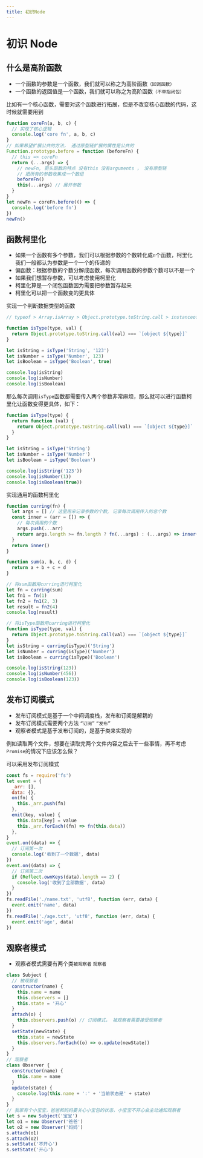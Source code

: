 ```yaml
---
title: 初识Node
---
```


# 初识 Node

## 什么是高阶函数

- 一个函数的参数是一个函数，我们就可以称之为高阶函数`（回调函数）`
- 一个函数的返回值是一个函数，我们就可以称之为高阶函数`（不单指闭包）`

比如有一个核心函数，需要对这个函数进行拓展，但是不改变核心函数的代码，这时候就需要用到

```javascript
function coreFn(a, b, c) {
  // 实现了核心逻辑
  console.log('core fn', a, b, c)
}
// 如果希望扩展公共的方法， 通过原型链扩展的属性是公共的
Function.prototype.before = function (beforeFn) {
  // this => coreFn
  return (...args) => {
    // newFn, 箭头函数的特点 没有this 没有arguments ， 没有原型链
    // 把所有的参数收集成一个数组
    beforeFn()
    this(...args) // 展开参数
  }
}
let newFn = coreFn.before(() => {
  console.log('before fn')
})
newFn()
```

## 函数柯里化

- 如果一个函数有多个参数，我们可以根据参数的个数转化成`n`个函数，柯里化我们一般都认为参数是一个一个的传递的
- 偏函数：根据参数的个数分解成函数，每次调用函数的参数个数可以不是一个
- 如果我们想暂存参数，可以考虑使用柯里化
- 柯里化算是一个闭包函数因为需要把参数暂存起来
- 柯里化可以把一个函数变的更具体

实现一个判断数据类型的函数

```javascript
// typeof > Array.isArray > Object.prototype.toString.call > instanceof > constructor

function isType(type, val) {
  return Object.prototype.toString.call(val) === `[object ${type}]`
}

let isString = isType('String', '123')
let isNumber = isType('Number', 123)
let isBoolean = isType('Boolean', true)

console.log(isString)
console.log(isNumber)
console.log(isBoolean)
```

那么每次调用`isType`函数都需要传入两个参数非常麻烦，那么就可以进行函数柯里化让函数变得更具体，如下：

```javascript
function isType(type) {
  return function (val) {
    return Object.prototype.toString.call(val) === `[object ${type}]`
  }
}

let isString = isType('String')
let isNumber = isType('Number')
let isBoolean = isType('Boolean')

console.log(isString('123'))
console.log(isNumber(1))
console.log(isBoolean(true))
```

实现通用的函数柯里化

```javascript
function curring(fn) {
  let args = [] // 这里用来记录参数的个数, 记录每次调用传入的总个数
  const inner = (arr = []) => {
    // 每次调用的个数
    args.push(...arr)
    return args.length >= fn.length ? fn(...args) : (...args) => inner(args) // [2,3]
  }
  return inner()
}

function sum(a, b, c, d) {
  return a + b + c + d
}

// 将sum函数用curring进行柯里化
let fn = curring(sum)
let fn1 = fn(1)
let fn2 = fn1(2, 3)
let result = fn2(4)
console.log(result)

// 将isType函数用curring进行柯里化
function isType(type, val) {
  return Object.prototype.toString.call(val) === `[object ${type}]`
}
let isString = curring(isType)('String')
let isNumber = curring(isType)('Number')
let isBoolean = curring(isType)('Boolean')

console.log(isString(123))
console.log(isNumber(456))
console.log(isBoolean(123))
```

## 发布订阅模式

- 发布订阅模式是基于一个中间调度栈，发布和订阅是解耦的
- 发布订阅模式需要两个方法 `“订阅”` `“发布”`
- 观察者模式是基于发布订阅的，是基于类来实现的

例如读取两个文件，想要在读取完两个文件内容之后去干一些事情，再不考虑`Promise`的情况下应该怎么做？

可以采用发布订阅模式

```javascript
const fs = require('fs')
let event = {
  _arr: [],
  data: {},
  on(fn) {
    this._arr.push(fn)
  },
  emit(key, value) {
    this.data[key] = value
    this._arr.forEach((fn) => fn(this.data))
  },
}
event.on((data) => {
  // 订阅第一次
  console.log('收到了一个数据', data)
})
event.on((data) => {
  // 订阅第二次
  if (Reflect.ownKeys(data).length == 2) {
    console.log('收到了全部数据', data)
  }
})
fs.readFile('./name.txt', 'utf8', function (err, data) {
  event.emit('name', data)
})
fs.readFile('./age.txt', 'utf8', function (err, data) {
  event.emit('age', data)
})
```

## 观察者模式

- 观察者模式需要有两个类`被观察者` `观察者`

```javascript
class Subject {
  // 被观察者
  constructor(name) {
    this.name = name
    this.observers = []
    this.state = '开心'
  }
  attach(o) {
    this.observers.push(o) // 订阅模式， 被观察者需要接受观察者
  }
  setState(newState) {
    this.state = newState
    this.observers.forEach((o) => o.update(newState))
  }
}
// 观察者
class Observer {
  constructor(name) {
    this.name = name
  }
  update(state) {
    console.log(this.name + ':' + '当前状态是' + state)
  }
}
// 我家有个小宝宝，爸爸和妈妈要关心小宝包的状态，小宝宝不开心会主动通知观察者
let s = new Subject('宝宝')
let o1 = new Observer('爸爸')
let o2 = new Observer('妈妈')
s.attach(o1)
s.attach(o2)
s.setState('不开心')
s.setState('开心')
```
